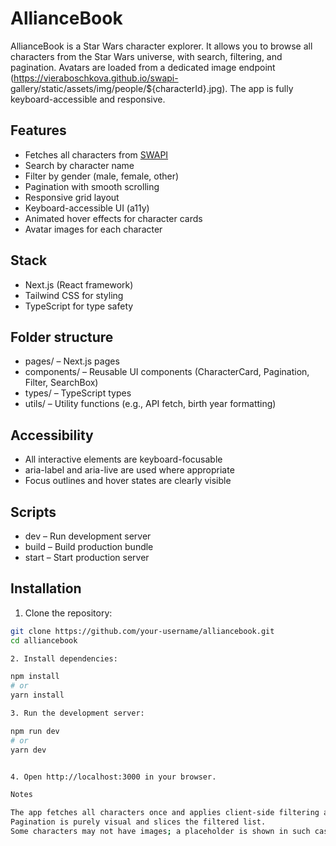 # AllianceBook

AllianceBook is a Star Wars character explorer. It allows you to browse all characters from the Star Wars universe, with search, filtering, and pagination. Avatars are loaded from a dedicated image endpoint (https://vieraboschkova.github.io/swapi-
gallery/static/assets/img/people/${characterId}.jpg). The app is fully keyboard-accessible and responsive.

## Features

- Fetches all characters from [SWAPI](https://swapi.py4e.com/)
- Search by character name
- Filter by gender (male, female, other)
- Pagination with smooth scrolling
- Responsive grid layout
- Keyboard-accessible UI (a11y)
- Animated hover effects for character cards
- Avatar images for each character

## Stack

- Next.js (React framework)
- Tailwind CSS for styling
- TypeScript for type safety

## Folder structure

- pages/ – Next.js pages
- components/ – Reusable UI components (CharacterCard, Pagination, Filter, SearchBox)
- types/ – TypeScript types
- utils/ – Utility functions (e.g., API fetch, birth year formatting)

## Accessibility

- All interactive elements are keyboard-focusable
- aria-label and aria-live are used where appropriate
- Focus outlines and hover states are clearly visible

## Scripts

- dev – Run development server
- build – Build production bundle
- start – Start production server

## Installation

1. Clone the repository:

```bash
git clone https://github.com/your-username/alliancebook.git
cd alliancebook

2. Install dependencies:

npm install
# or
yarn install

3. Run the development server:

npm run dev
# or
yarn dev


4. Open http://localhost:3000 in your browser.

Notes

The app fetches all characters once and applies client-side filtering and search for smoother UX.
Pagination is purely visual and slices the filtered list.
Some characters may not have images; a placeholder is shown in such cases.

